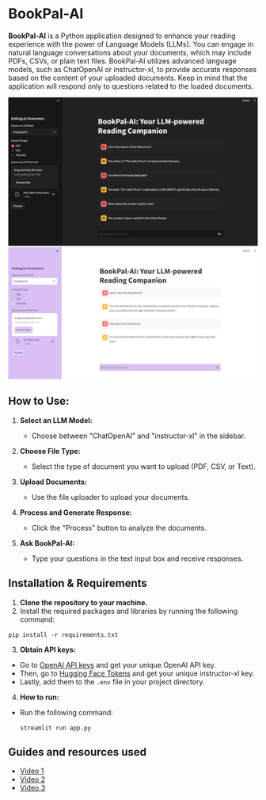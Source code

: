 # BookPal-AI

**BookPal-AI** is a Python application designed to enhance your reading experience with the power of Language Models (LLMs). You can engage in natural language conversations about your documents, which may include PDFs, CSVs, or plain text files. BookPal-AI utilizes advanced language models, such as ChatOpenAI or instructor-xl, to provide accurate responses based on the content of your uploaded documents. Keep in mind that the application will respond only to questions related to the loaded documents.

![BookPal-AI Showcase](Screenshot.png)
![BookPal-AI Showcase](Screenshot2.png)

## How to Use:

1. **Select an LLM Model:**
   - Choose between "ChatOpenAI" and "instructor-xl" in the sidebar.

2. **Choose File Type:**
   - Select the type of document you want to upload (PDF, CSV, or Text).

3. **Upload Documents:**
   - Use the file uploader to upload your documents.

4. **Process and Generate Response:**
   - Click the "Process" button to analyze the documents.

5. **Ask BookPal-AI:**
   - Type your questions in the text input box and receive responses.

## Installation & Requirements

1. **Clone the repository to your machine.**
2. Install the required packages and libraries by running the following command:
  ```
  pip install -r requirements.txt
  ```
3. **Obtain API keys:**
- Go to [OpenAI API keys](https://platform.openai.com/api-keys) and get your unique OpenAI API key.
- Then, go to [Hugging Face Tokens](https://huggingface.co/settings/tokens) and get your unique instructor-xl key.
- Lastly, add them to the `.env` file in your project directory.

4. **How to run:**
- Run the following command:
  ```
  streamlit run app.py
  ```

## Guides and resources used

- [Video 1](https://youtu.be/dXxQ0LR-3Hg?si=6xF5dAfpCp0-famf)
- [Video 2](https://youtu.be/MlK6SIjcjE8?si=QZsBV4B2g4G3uJ_Q)
- [Video 3](https://youtu.be/RIWbalZ7sTo?si=_3SOScGec5Oy4GP0)
